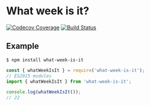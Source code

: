 
# What week is it?
[![Codecov Coverage](https://img.shields.io/codecov/c/github/FJancsi/what-week-is-it/coverage.svg?style=flat-square)](https://codecov.io/gh/FJancsi/what-week-is-it/)
[![Build Status](https://travis-ci.com/FJancsi/what-week-is-it.svg?branch=master)](https://travis-ci.com/FJancsi/what-week-is-it)

## Example

```shell
$ npm install what-week-is-it
```

```javascript
const { whatWeekIsIt } = require('what-week-is-it');
// ES2015 modules
import { whatWeekIsIt } from 'what-week-is-it';

console.log(whatWeekIsIt());
// 22
```

